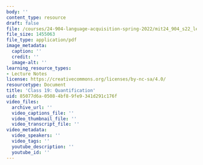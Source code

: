 ```yaml
---
body: ''
content_type: resource
draft: false
file: /courses/24-904-language-acquisition-spring-2022/mit24_904_s22_lec19.pdf
file_size: 1455063
file_type: application/pdf
image_metadata:
  caption: ''
  credit: ''
  image-alt: ''
learning_resource_types:
- Lecture Notes
license: https://creativecommons.org/licenses/by-nc-sa/4.0/
resourcetype: Document
title: 'Class 19: Quantification'
uid: 85077d6a-0508-4bf8-9fe9-341d291c176f
video_files:
  archive_url: ''
  video_captions_file: ''
  video_thumbnail_file: ''
  video_transcript_file: ''
video_metadata:
  video_speakers: ''
  video_tags: ''
  youtube_description: ''
  youtube_id: ''
---
```

